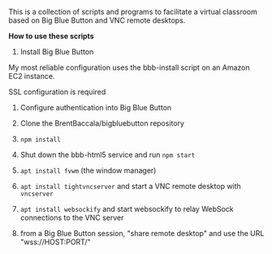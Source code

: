 This is a collection of scripts and programs to facilitate a virtual
classroom based on Big Blue Button and VNC remote desktops.

**How to use these scripts**

1. Install Big Blue Button

My most reliable configuration uses the bbb-install script on an Amazon EC2 instance.

SSL configuration is required

1. Configure authentication into Big Blue Button

1. Clone the BrentBaccala/bigbluebutton repository

1. `npm install`

1. Shut down the bbb-html5 service and run `npm start`

1. `apt install fvwm` (the window manager)

1. `apt install tightvncserver` and start a VNC remote desktop with `vncserver`

1. `apt install websockify` and start websockify to relay WebSock connections to the VNC server

1. from a Big Blue Button session, "share remote desktop" and use the URL "wss://HOST:PORT/"
